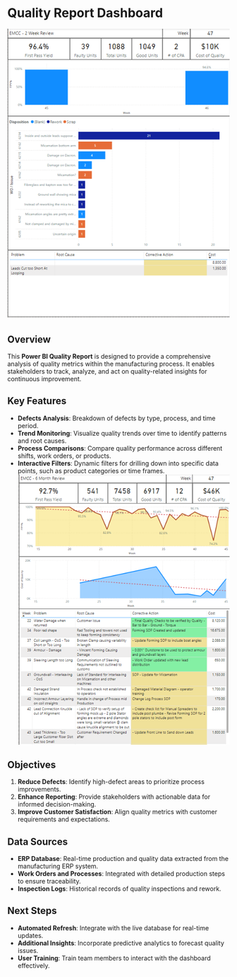 # Quality Report Dashboard

![Alt text](https://github.com/DonyaBonyadian/Quality-Report-/blob/main/Q1.png) 


## Overview
This **Power BI Quality Report** is designed to provide a comprehensive analysis of quality metrics within the manufacturing process. It enables stakeholders to track, analyze, and act on quality-related insights for continuous improvement.

## Key Features
- **Defects Analysis**: Breakdown of defects by type, process, and time period.
- **Trend Monitoring**: Visualize quality trends over time to identify patterns and root causes.
- **Process Comparisons**: Compare quality performance across different shifts, work orders, or products.
- **Interactive Filters**: Dynamic filters for drilling down into specific data points, such as product categories or time frames.
![Alt text](https://github.com/DonyaBonyadian/Quality-Report-/blob/main/Q2.png) 
## Objectives
1. **Reduce Defects**: Identify high-defect areas to prioritize process improvements.
2. **Enhance Reporting**: Provide stakeholders with actionable data for informed decision-making.
3. **Improve Customer Satisfaction**: Align quality metrics with customer requirements and expectations.

## Data Sources
- **ERP Database**: Real-time production and quality data extracted from the manufacturing ERP system.
- **Work Orders and Processes**: Integrated with detailed production steps to ensure traceability.
- **Inspection Logs**: Historical records of quality inspections and rework.


## Next Steps
- **Automated Refresh**: Integrate with the live database for real-time updates.
- **Additional Insights**: Incorporate predictive analytics to forecast quality issues.
- **User Training**: Train team members to interact with the dashboard effectively.

